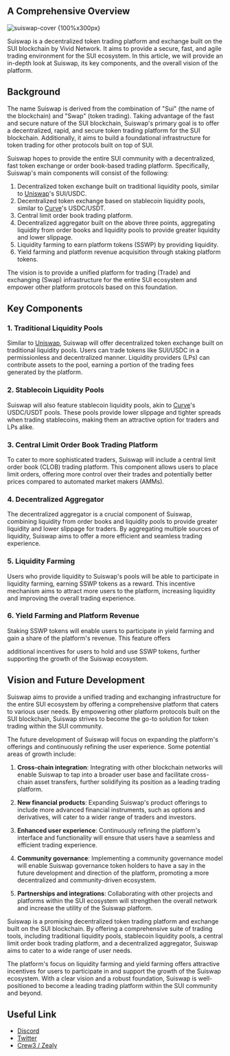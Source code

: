 ## A Comprehensive Overview

![suiswap-cover {100%x300px}](/doc/images/introduction-to-suiswap-title.png)

Suiswap is a decentralized token trading platform and exchange built on the SUI blockchain by Vivid Network. It aims to provide a secure, fast, and agile trading environment for the SUI ecosystem. In this article, we will provide an in-depth look at Suiswap, its key components, and the overall vision of the platform.

## Background

The name Suiswap is derived from the combination of "Sui" (the name of the blockchain) and "Swap" (token trading). Taking advantage of the fast and secure nature of the SUI blockchain, Suiswap's primary goal is to offer a decentralized, rapid, and secure token trading platform for the SUI blockchain. Additionally, it aims to build a foundational infrastructure for token trading for other protocols built on top of SUI.

Suiswap hopes to provide the entire SUI community with a decentralized, fast token exchange or order book-based trading platform. Specifically, Suiswap's main components will consist of the following:

1. Decentralized token exchange built on traditional liquidity pools, similar to [Uniswap](https://uniswap.org/)'s SUI/USDC.
2. Decentralized token exchange based on stablecoin liquidity pools, similar to [Curve](https://curve.fi/)'s USDC/USDT.
3. Central limit order book trading platform.
4. Decentralized aggregator built on the above three points, aggregating liquidity from order books and liquidity pools to provide greater liquidity and lower slippage.
5. Liquidity farming to earn platform tokens (SSWP) by providing liquidity.
6. Yield farming and platform revenue acquisition through staking platform tokens.

The vision is to provide a unified platform for trading (Trade) and exchanging (Swap) infrastructure for the entire SUI ecosystem and empower other platform protocols based on this foundation.

## Key Components

### 1. Traditional Liquidity Pools

Similar to [Uniswap](https://uniswap.org/), Suiswap will offer decentralized token exchange built on traditional liquidity pools. Users can trade tokens like SUI/USDC in a permissionless and decentralized manner. Liquidity providers (LPs) can contribute assets to the pool, earning a portion of the trading fees generated by the platform.

### 2. Stablecoin Liquidity Pools

Suiswap will also feature stablecoin liquidity pools, akin to [Curve](https://curve.fi/)'s USDC/USDT pools. These pools provide lower slippage and tighter spreads when trading stablecoins, making them an attractive option for traders and LPs alike.

### 3. Central Limit Order Book Trading Platform

To cater to more sophisticated traders, Suiswap will include a central limit order book (CLOB) trading platform. This component allows users to place limit orders, offering more control over their trades and potentially better prices compared to automated market makers (AMMs).

### 4. Decentralized Aggregator

The decentralized aggregator is a crucial component of Suiswap, combining liquidity from order books and liquidity pools to provide greater liquidity and lower slippage for traders. By aggregating multiple sources of liquidity, Suiswap aims to offer a more efficient and seamless trading experience.

### 5. Liquidity Farming

Users who provide liquidity to Suiswap's pools will be able to participate in liquidity farming, earning SSWP tokens as a reward. This incentive mechanism aims to attract more users to the platform, increasing liquidity and improving the overall trading experience.

### 6. Yield Farming and Platform Revenue

Staking SSWP tokens will enable users to participate in yield farming and gain a share of the platform's revenue. This feature offers

additional incentives for users to hold and use SSWP tokens, further supporting the growth of the Suiswap ecosystem.

## Vision and Future Development

Suiswap aims to provide a unified trading and exchanging infrastructure for the entire SUI ecosystem by offering a comprehensive platform that caters to various user needs. By empowering other platform protocols built on the SUI blockchain, Suiswap strives to become the go-to solution for token trading within the SUI community.

The future development of Suiswap will focus on expanding the platform's offerings and continuously refining the user experience. Some potential areas of growth include:

1. **Cross-chain integration**: Integrating with other blockchain networks will enable Suiswap to tap into a broader user base and facilitate cross-chain asset transfers, further solidifying its position as a leading trading platform.

2. **New financial products**: Expanding Suiswap's product offerings to include more advanced financial instruments, such as options and derivatives, will cater to a wider range of traders and investors.

3. **Enhanced user experience**: Continuously refining the platform's interface and functionality will ensure that users have a seamless and efficient trading experience.

4. **Community governance**: Implementing a community governance model will enable Suiswap governance token holders to have a say in the future development and direction of the platform, promoting a more decentralized and community-driven ecosystem.

5. **Partnerships and integrations**: Collaborating with other projects and platforms within the SUI ecosystem will strengthen the overall network and increase the utility of the Suiswap platform.

Suiswap is a promising decentralized token trading platform and exchange built on the SUI blockchain. By offering a comprehensive suite of trading tools, including traditional liquidity pools, stablecoin liquidity pools, a central limit order book trading platform, and a decentralized aggregator, Suiswap aims to cater to a wide range of user needs.

The platform's focus on liquidity farming and yield farming offers attractive incentives for users to participate in and support the growth of the Suiswap ecosystem. With a clear vision and a robust foundation, Suiswap is well-positioned to become a leading trading platform within the SUI community and beyond.

## Useful Link 

- [Discord](https://discord.gg/suiswap)
- [Twitter](https://twitter.com/suiswap_app)
- [Crew3 / Zealy](https://zealy.io/c/suiswap-app/questboard)